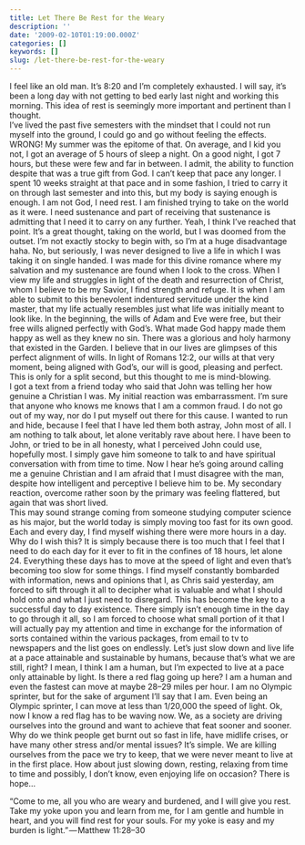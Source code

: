 ```yaml
---
title: Let There Be Rest for the Weary
description: ''
date: '2009-02-10T01:19:00.000Z'
categories: []
keywords: []
slug: /let-there-be-rest-for-the-weary
---
```


I feel like an old man. It’s 8:20 and I’m completely exhausted. I will say, it’s been a long day with not getting to bed early last night and working this morning. This idea of rest is seemingly more important and pertinent than I thought.  
I’ve lived the past five semesters with the mindset that I could not run myself into the ground, I could go and go without feeling the effects. WRONG! My summer was the epitome of that. On average, and I kid you not, I got an average of 5 hours of sleep a night. On a good night, I got 7 hours, but these were few and far in between. I admit, the ability to function despite that was a true gift from God. I can’t keep that pace any longer. I spent 10 weeks straight at that pace and in some fashion, I tried to carry it on through last semester and into this, but my body is saying enough is enough. I am not God, I need rest. I am finished trying to take on the world as it were. I need sustenance and part of receiving that sustenance is admitting that I need it to carry on any further. Yeah, I think I’ve reached that point. It’s a great thought, taking on the world, but I was doomed from the outset. I’m not exactly stocky to begin with, so I’m at a huge disadvantage haha. No, but seriously, I was never designed to live a life in which I was taking it on single handed. I was made for this divine romance where my salvation and my sustenance are found when I look to the cross. When I view my life and struggles in light of the death and resurrection of Christ, whom I believe to be my Savior, I find strength and refuge. It is when I am able to submit to this benevolent indentured servitude under the kind master, that my life actually resembles just what life was initially meant to look like. In the beginning, the wills of Adam and Eve were free, but their free wills aligned perfectly with God’s. What made God happy made them happy as well as they knew no sin. There was a glorious and holy harmony that existed in the Garden. I believe that in our lives are glimpses of this perfect alignment of wills. In light of Romans 12:2, our wills at that very moment, being aligned with God’s, our will is good, pleasing and perfect. This is only for a split second, but this thought to me is mind-blowing.  
I got a text from a friend today who said that John was telling her how genuine a Christian I was. My initial reaction was embarrassment. I’m sure that anyone who knows me knows that I am a common fraud. I do not go out of my way, nor do I put myself out there for this cause. I wanted to run and hide, because I feel that I have led them both astray, John most of all. I am nothing to talk about, let alone veritably rave about here. I have been to John, or tried to be in all honesty, what I perceived John could use, hopefully most. I simply gave him someone to talk to and have spiritual conversation with from time to time. Now I hear he’s going around calling me a genuine Christian and I am afraid that I must disagree with the man, despite how intelligent and perceptive I believe him to be. My secondary reaction, overcome rather soon by the primary was feeling flattered, but again that was short lived.  
This may sound strange coming from someone studying computer science as his major, but the world today is simply moving too fast for its own good. Each and every day, I find myself wishing there were more hours in a day. Why do I wish this? It is simply because there is too much that I feel that I need to do each day for it ever to fit in the confines of 18 hours, let alone 24. Everything these days has to move at the speed of light and even that’s becoming too slow for some things. I find myself constantly bombarded with information, news and opinions that I, as Chris said yesterday, am forced to sift through it all to decipher what is valuable and what I should hold onto and what I just need to disregard. This has become the key to a successful day to day existence. There simply isn’t enough time in the day to go through it all, so I am forced to choose what small portion of it that I will actually pay my attention and time in exchange for the information of sorts contained within the various packages, from email to tv to newspapers and the list goes on endlessly. Let’s just slow down and live life at a pace attainable and sustainable by humans, because that’s what we are still, right? I mean, I think I am a human, but I’m expected to live at a pace only attainable by light. Is there a red flag going up here? I am a human and even the fastest can move at maybe 28–29 miles per hour. I am no Olympic sprinter, but for the sake of argument I’ll say that I am. Even being an Olympic sprinter, I can move at less than 1/20,000 the speed of light. Ok, now I know a red flag has to be waving now. We, as a society are driving ourselves into the ground and want to achieve that feat sooner and sooner. Why do we think people get burnt out so fast in life, have midlife crises, or have many other stress and/or mental issues? It’s simple. We are killing ourselves from the pace we try to keep, that we were never meant to live at in the first place. How about just slowing down, resting, relaxing from time to time and possibly, I don’t know, even enjoying life on occasion? There is hope…  
  
  
“Come to me, all you who are weary and burdened, and I will give you rest. Take my yoke upon you and learn from me, for I am gentle and humble in heart, and you will find rest for your souls. For my yoke is easy and my burden is light.” — Matthew 11:28–30
